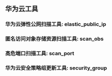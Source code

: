 ## 华为云工具

### 华为云弹性公网扫描工具: elastic_public_ip
### 匿名访问对象存储资源扫描工具: scan_obs
### 高危端口扫描工具: scan_port
### 华为云安全策略组更新工具: security_group
